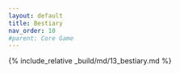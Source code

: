 ```yaml
---
layout: default
title: Bestiary
nav_order: 10
#parent: Core Game
---
```

{% include_relative _build/md/13_bestiary.md %}